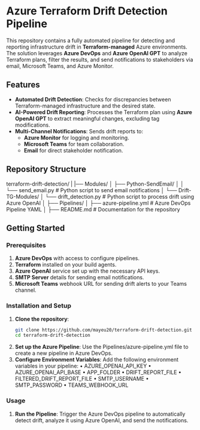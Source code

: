 # Azure Terraform Drift Detection Pipeline

This repository contains a fully automated pipeline for detecting and reporting infrastructure drift in **Terraform-managed** Azure environments. The solution leverages **Azure DevOps** and **Azure OpenAI GPT** to analyze Terraform plans, filter the results, and send notifications to stakeholders via email, Microsoft Teams, and Azure Monitor.

## Features

- **Automated Drift Detection**: Checks for discrepancies between Terraform-managed infrastructure and the desired state.
- **AI-Powered Drift Reporting**: Processes the Terraform plan using **Azure OpenAI GPT** to extract meaningful changes, excluding tag modifications.
- **Multi-Channel Notifications**: Sends drift reports to:
  - **Azure Monitor** for logging and monitoring.
  - **Microsoft Teams** for team collaboration.
  - **Email** for direct stakeholder notification.

## Repository Structure
terraform-drift-detection/
|
|── Modules/
│   ├── Python-SendEmail/
│   │   └── send_email.py        # Python script to send email notifications
│   └── Drift-TG-Modules/
│       └── drift_detection.py   # Python script to process drift using Azure OpenAI
│
├── Pipelines/
│   ├── azure-pipeline.yml       # Azure DevOps Pipeline YAML
│
├── README.md                    # Documentation for the repository

## Getting Started

### Prerequisites

1. **Azure DevOps** with access to configure pipelines.
2. **Terraform** installed on your build agents.
3. **Azure OpenAI** service set up with the necessary API keys.
4. **SMTP Server** details for sending email notifications.
5. **Microsoft Teams** webhook URL for sending drift alerts to your Teams channel.

### Installation and Setup

1. **Clone the repository**:
   ```bash
   git clone https://github.com/mayeu20/terraform-drift-detection.git
   cd terraform-drift-detection
2. **Set up the Azure Pipeline**:
	Use the Pipelines/azure-pipeline.yml file to create a new pipeline in Azure DevOps.
3. **Configure Environment Variables**:
	Add the following environment variables in your pipeline:
	•	AZURE_OPENAI_API_KEY
	•	AZURE_OPENAI_API_BASE
	•	APP_FOLDER
	•	DRIFT_REPORT_FILE
	•	FILTERED_DRIFT_REPORT_FILE
	•	SMTP_USERNAME
	•	SMTP_PASSWORD
	•	TEAMS_WEBHOOK_URL

### Usage

1. **Run the Pipeline**:
Trigger the Azure DevOps pipeline to automatically detect drift, analyze it using Azure OpenAI, and send the notifications.
